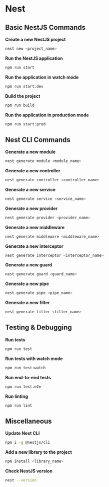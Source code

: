 # Nest

## Basic NestJS Commands

**Create a new NestJS project**
```bash
nest new <project_name>
```

**Run the NestJS application**
```bash
npm run start
```

**Run the application in watch mode**
```bash
npm run start:dev
```

**Build the project**
```bash
npm run build
```

**Run the application in production mode**
```bash
npm run start:prod
```

## Nest CLI Commands

**Generate a new module**
```bash
nest generate module <module_name>
```

**Generate a new controller**
```bash
nest generate controller <controller_name>
```

**Generate a new service**
```bash
nest generate service <service_name>
```

**Generate a new provider**
```bash
nest generate provider <provider_name>
```

**Generate a new middleware**
```bash
nest generate middleware <middleware_name>
```

**Generate a new interceptor**
```bash
nest generate interceptor <interceptor_name>
```

**Generate a new guard**
```bash
nest generate guard <guard_name>
```

**Generate a new pipe**
```bash
nest generate pipe <pipe_name>
```

**Generate a new filter**
```bash
nest generate filter <filter_name>
```

## Testing & Debugging

**Run tests**
```bash
npm run test
```

**Run tests with watch mode**
```bash
npm run test:watch
```

**Run end-to-end tests**
```bash
npm run test:e2e
```

**Run linting**
```bash
npm run lint
```

## Miscellaneous

**Update Nest CLI**
```bash
npm i -g @nestjs/cli
```

**Add a new library to the project**
```bash
npm install <library_name>
```

**Check NestJS version**
```bash
nest --version
```

